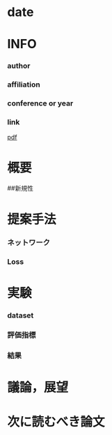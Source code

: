 # date


# INFO
### author

### affiliation

### conference or year

### link
[pdf]()

# 概要

##新規性

# 提案手法
### ネットワーク


### Loss


# 実験
### dataset

### 評価指標

### 結果


# 議論，展望


# 次に読むべき論文

